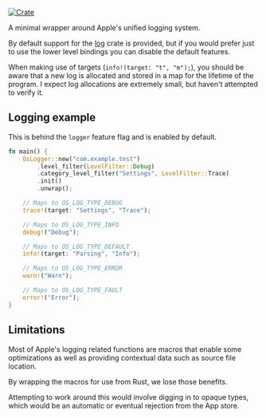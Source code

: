 [![Crate](https://img.shields.io/crates/v/oslog.svg)](https://crates.io/crates/oslog)

A minimal wrapper around Apple's unified logging system.

By default support for the [log](https://docs.rs/log) crate is provided, but if
you would prefer just to use the lower level bindings you can disable the
default features.

When making use of targets (`info!(target: "t", "m");`), you should be aware
that a new log is allocated and stored in a map for the lifetime of the program.
I expect log allocations are extremely small, but haven't attempted to verify
it.

## Logging example

This is behind the `logger` feature flag and is enabled by default.

```rust
fn main() {
    OsLogger::new("com.example.test")
        .level_filter(LevelFilter::Debug)
        .category_level_filter("Settings", LevelFilter::Trace)
        .init()
        .unwrap();

    // Maps to OS_LOG_TYPE_DEBUG
    trace!(target: "Settings", "Trace");

    // Maps to OS_LOG_TYPE_INFO
    debug!("Debug");

    // Maps to OS_LOG_TYPE_DEFAULT
    info!(target: "Parsing", "Info");

    // Maps to OS_LOG_TYPE_ERROR
    warn!("Warn");

    // Maps to OS_LOG_TYPE_FAULT
    error!("Error");
}
```

## Limitations

Most of Apple's logging related functions are macros that enable some
optimizations as well as providing contextual data such as source file location.

By wrapping the macros for use from Rust, we lose those benefits.

Attempting to work around this would involve digging in to opaque types, which
would be an automatic or eventual rejection from the App store.
